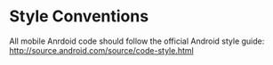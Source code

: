 Style Conventions
=================

All mobile Anrdoid code should follow the official Android style guide: http://source.android.com/source/code-style.html